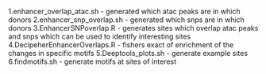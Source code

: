 1.enhancer_overlap_atac.sh - generated which atac peaks are in which donors
2.enhancer_snp_overlap.sh - generated which snps are in which donors
3.EnhancerSNPoverlap.R - generates sites which overlap atac peaks and snps which can be used to identify interesting sites
4.DecipeherEnhancerOverlaps.R - fishers exact of enrichment of the changes in specific motifs
5.Deeptools_plots.sh - generate example sites
6.findmotifs.sh - generate motifs at sites of interest
